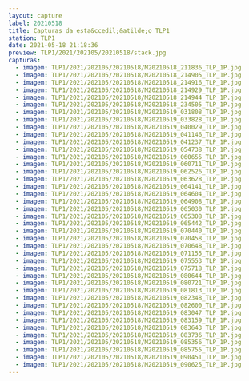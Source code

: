 ```yaml
---
layout: capture
label: 20210518
title: Capturas da esta&ccedil;&atilde;o TLP1
station: TLP1
date: 2021-05-18 21:18:36
preview: TLP1/2021/202105/20210518/stack.jpg
capturas:
  - imagem: TLP1/2021/202105/20210518/M20210518_211836_TLP_1P.jpg
  - imagem: TLP1/2021/202105/20210518/M20210518_214905_TLP_1P.jpg
  - imagem: TLP1/2021/202105/20210518/M20210518_214916_TLP_1P.jpg
  - imagem: TLP1/2021/202105/20210518/M20210518_214929_TLP_1P.jpg
  - imagem: TLP1/2021/202105/20210518/M20210518_214944_TLP_1P.jpg
  - imagem: TLP1/2021/202105/20210518/M20210518_234505_TLP_1P.jpg
  - imagem: TLP1/2021/202105/20210518/M20210519_031808_TLP_1P.jpg
  - imagem: TLP1/2021/202105/20210518/M20210519_033828_TLP_1P.jpg
  - imagem: TLP1/2021/202105/20210518/M20210519_040029_TLP_1P.jpg
  - imagem: TLP1/2021/202105/20210518/M20210519_041146_TLP_1P.jpg
  - imagem: TLP1/2021/202105/20210518/M20210519_041237_TLP_1P.jpg
  - imagem: TLP1/2021/202105/20210518/M20210519_054738_TLP_1P.jpg
  - imagem: TLP1/2021/202105/20210518/M20210519_060655_TLP_1P.jpg
  - imagem: TLP1/2021/202105/20210518/M20210519_060711_TLP_1P.jpg
  - imagem: TLP1/2021/202105/20210518/M20210519_062526_TLP_1P.jpg
  - imagem: TLP1/2021/202105/20210518/M20210519_063628_TLP_1P.jpg
  - imagem: TLP1/2021/202105/20210518/M20210519_064141_TLP_1P.jpg
  - imagem: TLP1/2021/202105/20210518/M20210519_064604_TLP_1P.jpg
  - imagem: TLP1/2021/202105/20210518/M20210519_064908_TLP_1P.jpg
  - imagem: TLP1/2021/202105/20210518/M20210519_065030_TLP_1P.jpg
  - imagem: TLP1/2021/202105/20210518/M20210519_065308_TLP_1P.jpg
  - imagem: TLP1/2021/202105/20210518/M20210519_065442_TLP_1P.jpg
  - imagem: TLP1/2021/202105/20210518/M20210519_070440_TLP_1P.jpg
  - imagem: TLP1/2021/202105/20210518/M20210519_070458_TLP_1P.jpg
  - imagem: TLP1/2021/202105/20210518/M20210519_070648_TLP_1P.jpg
  - imagem: TLP1/2021/202105/20210518/M20210519_071155_TLP_1P.jpg
  - imagem: TLP1/2021/202105/20210518/M20210519_075553_TLP_1P.jpg
  - imagem: TLP1/2021/202105/20210518/M20210519_075718_TLP_1P.jpg
  - imagem: TLP1/2021/202105/20210518/M20210519_080644_TLP_1P.jpg
  - imagem: TLP1/2021/202105/20210518/M20210519_080721_TLP_1P.jpg
  - imagem: TLP1/2021/202105/20210518/M20210519_081813_TLP_1P.jpg
  - imagem: TLP1/2021/202105/20210518/M20210519_082348_TLP_1P.jpg
  - imagem: TLP1/2021/202105/20210518/M20210519_082600_TLP_1P.jpg
  - imagem: TLP1/2021/202105/20210518/M20210519_083047_TLP_1P.jpg
  - imagem: TLP1/2021/202105/20210518/M20210519_083159_TLP_1P.jpg
  - imagem: TLP1/2021/202105/20210518/M20210519_083643_TLP_1P.jpg
  - imagem: TLP1/2021/202105/20210518/M20210519_083736_TLP_1P.jpg
  - imagem: TLP1/2021/202105/20210518/M20210519_085356_TLP_1P.jpg
  - imagem: TLP1/2021/202105/20210518/M20210519_085755_TLP_1P.jpg
  - imagem: TLP1/2021/202105/20210518/M20210519_090451_TLP_1P.jpg
  - imagem: TLP1/2021/202105/20210518/M20210519_090625_TLP_1P.jpg
---
```

